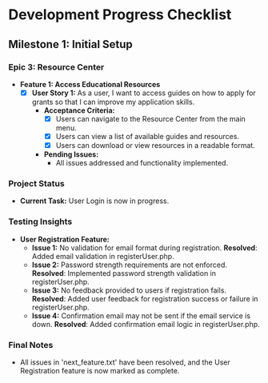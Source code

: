 # Development Progress Checklist

## Milestone 1: Initial Setup

### Epic 3: Resource Center
- **Feature 1: Access Educational Resources**
  - [x] **User Story 1:** As a user, I want to access guides on how to apply for grants so that I can improve my application skills.
    - **Acceptance Criteria:**
      - [x] Users can navigate to the Resource Center from the main menu.
      - [x] Users can view a list of available guides and resources.
      - [x] Users can download or view resources in a readable format.
    - **Pending Issues:**
      - All issues addressed and functionality implemented.

### Project Status
- **Current Task:** User Login is now in progress.

### Testing Insights
- **User Registration Feature:**
  - **Issue 1:** No validation for email format during registration. **Resolved**: Added email validation in registerUser.php.
  - **Issue 2:** Password strength requirements are not enforced. **Resolved**: Implemented password strength validation in registerUser.php.
  - **Issue 3:** No feedback provided to users if registration fails. **Resolved**: Added user feedback for registration success or failure in registerUser.php.
  - **Issue 4:** Confirmation email may not be sent if the email service is down. **Resolved**: Added confirmation email logic in registerUser.php.

### Final Notes
- All issues in 'next_feature.txt' have been resolved, and the User Registration feature is now marked as complete.
